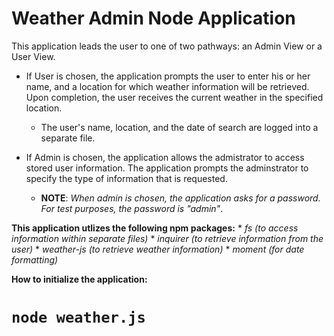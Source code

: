 # Weather Admin Node Application

This application leads the user to one of two pathways: an Admin View or a User View.

* If User is chosen, the application prompts the user to enter his or her name, and a location for which weather information will be retrieved. Upon completion, the user receives the current weather in the specified location.
    * The user's name, location, and the date of search are logged into a separate file.

* If Admin is chosen, the application allows the admistrator to access stored user information. The application prompts the adminstrator to specify the type of information that is requested. 
    * __NOTE__: _When admin is chosen, the application asks for a password. For test purposes, the password is "admin"_.

__This application utlizes the following npm packages:__
    * _fs (to access information within separate files)_
    * _inquirer (to retrieve information from the user)_
    * _weather-js (to retrieve weather information)_
    * _moment (for date formatting)_

__How to initialize the application:__
# `node weather.js`

